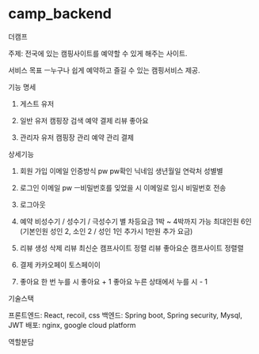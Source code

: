 # camp_backend

더캠프

주제: 전국에 있는 캠핑사이트를 예약할 수 있게 해주는 사이트.


서비스 목표 
ㅡ누구나 쉽게 예약하고 즐길 수 있는 캠핑서비스 제공.




기능 명세

1. 게스트 유저


2. 일반 유저
캠핑장 검색
예약
결제
리뷰
좋아요

3. 관리자 유저
캠핑장 관리
예약 관리
결제





상세기능

1. 회원 가입
이메일 인증방식
pw
pw확인
닉네임
생년월일
연락처
성별별

2. 로그인
이메일
pw
ㅡ비밀번호를 잊었을 시 이메일로 임시 비밀번호 전송

3. 로그아웃

4. 예약
비성수기 / 성수기 / 극성수기 별 차등요금
1박 ~ 4박까지 가능
최대인원 6인 (기본인원 성인 2, 소인 2 / 성인 1인 추가시 1만원 추가 요금)


5. 리뷰
생성
삭제
리뷰 최신순 캠프사이트 정렬
리뷰 좋아요순 캠프사이트 정렬렬

6. 결제
카카오페이
토스페이이

7. 좋아요
한 번 누를 시 좋아요 + 1
좋아요 누른 상태에서 누를 시 - 1



기술스택

프론트엔드: React, recoil, css
백엔드: Spring boot, Spring security, Mysql, JWT
배포: nginx, google cloud platform

역할분담



